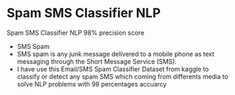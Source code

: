 # Spam SMS Classifier NLP
Spam SMS Classifier NLP 98% precision score
* SMS Spam
* SMS spam is any junk message delivered to a mobile phone as text messaging through the Short Message Service (SMS).
* I have use this Email/SMS Spam Classifier Dataset from kaggle to classify or detect any spam SMS which coming from differents media to solve NLP problems with 98 percentages accuarcy 

